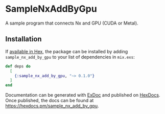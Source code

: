 # SampleNxAddByGpu

A sample program that connects Nx and GPU (CUDA or Metal).

## Installation

If [available in Hex](https://hex.pm/docs/publish), the package can be installed
by adding `sample_nx_add_by_gpu` to your list of dependencies in `mix.exs`:

```elixir
def deps do
  [
    {:sample_nx_add_by_gpu, "~> 0.1.0"}
  ]
end
```

Documentation can be generated with [ExDoc](https://github.com/elixir-lang/ex_doc)
and published on [HexDocs](https://hexdocs.pm). Once published, the docs can
be found at <https://hexdocs.pm/sample_nx_add_by_gpu>.

